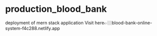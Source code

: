 # production_blood_bank
deployment of mern stack application
Visit here👉🏼blood-bank-online-system-f4c288.netlify.app
